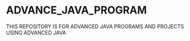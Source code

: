 # ADVANCE_JAVA_PROGRAM
THIS REPOSITORY IS FOR ADVANCED JAVA PROGRAMS AND PROJECTS USING ADVANCED JAVA
